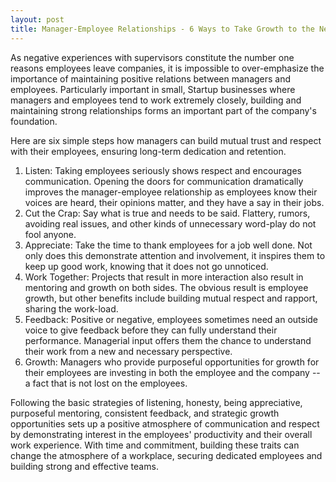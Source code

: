 ```yaml
---
layout: post
title: Manager-Employee Relationships - 6 Ways to Take Growth to the Next Level
---
```


As negative experiences with supervisors constitute the number one reasons employees leave companies, it is impossible to over-emphasize the importance of maintaining positive relations between managers and employees. Particularly important in small, Startup businesses where managers and employees tend to work extremely closely, building and maintaining strong relationships forms an important part of the company's foundation.

Here are six simple steps how managers can build mutual trust and respect with their employees, ensuring long-term dedication and retention. 

1. Listen: Taking employees seriously shows respect and encourages communication. Opening the doors for communication dramatically improves the manager-employee relationship as employees know their voices are heard, their opinions matter, and they have a say in their jobs.
1. Cut the Crap: Say what is true and needs to be said. Flattery, rumors, avoiding real issues, and other kinds of unnecessary word-play do not fool anyone.
1. Appreciate: Take the time to thank employees for a job well done. Not only does this demonstrate attention and involvement, it inspires them to keep up good work, knowing that it does not go unnoticed.
1. Work Together: Projects that result in more interaction also result in mentoring and growth on both sides. The obvious result is employee growth, but other benefits include building mutual respect and rapport, sharing the work-load.
1. Feedback: Positive or negative, employees sometimes need an outside voice to give feedback before they can fully understand their performance. Managerial input offers them the chance to understand their work from a new and necessary perspective.
1. Growth: Managers who provide purposeful opportunities for growth for their employees are investing in both the employee and the company -- a fact that is not lost on the employees.

Following the basic strategies of listening, honesty, being appreciative, purposeful mentoring, consistent feedback, and strategic growth opportunities sets up a positive atmosphere of communication and respect by demonstrating interest in the employees' productivity and their overall work experience. With time and commitment, building these traits can change the atmosphere of a workplace, securing dedicated employees and building strong and effective teams.
